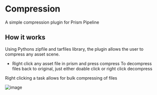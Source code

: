 # Compression
A simple compression plugin for Prism Pipeline

## How it works
Using Pythons zipfile and tarfiles library, the plugin allows the user to compress any asset scene.
- Right click any asset file in prism and press compress
To decompress files back to original, just either doable click or right click decompress

Right clicking a task allows for bulk compressing of files

![image](https://github.com/michal212345/Compression/assets/20019071/fd362e15-1cff-4af3-be09-59dcd35b5b70)
